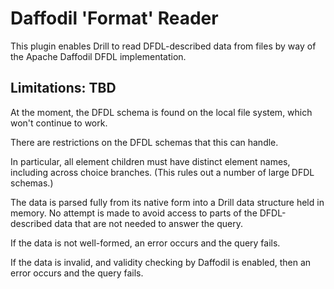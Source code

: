 # Daffodil 'Format' Reader
This plugin enables Drill to read DFDL-described data from files by way of the Apache Daffodil DFDL implementation.

## Limitations:  TBD

At the moment, the DFDL schema is found on the local file system, which won't continue to work.

There are restrictions on the DFDL schemas that this can handle.

In particular, all element children must have distinct element names, including across choice branches.
(This rules out a number of large DFDL schemas.)

The data is parsed fully from its native form into a Drill data structure held in memory.
No attempt is made to avoid access to parts of the DFDL-described data that are not needed to answer the query.

If the data is not well-formed, an error occurs and the query fails.

If the data is invalid, and validity checking by Daffodil is enabled, then an error occurs and the query fails.

